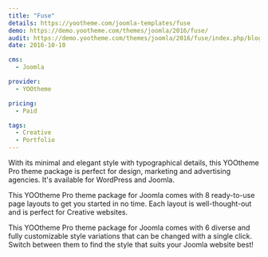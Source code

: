 ```yaml
---
title: "Fuse"
details: https://yootheme.com/joomla-templates/fuse
demo: https://demo.yootheme.com/themes/joomla/2016/fuse/
audit: https://demo.yootheme.com/themes/joomla/2016/fuse/index.php/blog
date: 2016-10-10

cms: 
  - Joomla

provider:
  - YOOtheme

pricing:
  - Paid

tags:
  - Creative
  - Portfolio
---
```


With its minimal and elegant style with typographical details, this YOOtheme Pro theme package is perfect for design, marketing and advertising agencies. It's available for WordPress and Joomla.

This YOOtheme Pro theme package for Joomla comes with 8 ready-to-use page layouts to get you started in no time. Each layout is well-thought-out and is perfect for Creative websites.

This YOOtheme Pro theme package for Joomla comes with 6 diverse and fully customizable style variations that can be changed with a single click. Switch between them to find the style that suits your Joomla website best!
